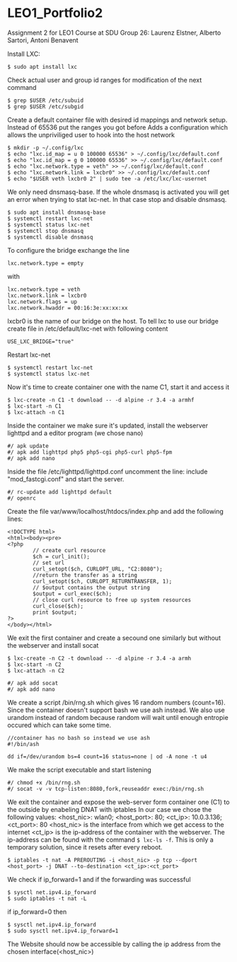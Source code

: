 # LEO1_Portfolio2
Assignment 2 for LEO1 Course at SDU
Group 26: Laurenz Elstner, Alberto Sartori, Antoni Benavent

Install LXC:
```
$ sudo apt install lxc
```

Check actual user and group id ranges for modification of the next command
```
$ grep $USER /etc/subuid
$ grep $USER /etc/subgid
```

Create a default container file with desired id mappings and network setup.
Instead of 65536 put the ranges you got before
Adds a configuration which allows the unpriviliged user to hook into the host network
```
$ mkdir -p ~/.config/lxc
$ echo "lxc.id_map = u 0 100000 65536" > ~/.config/lxc/default.conf
$ echo "lxc.id_map = g 0 100000 65536" >> ~/.config/lxc/default.conf
$ echo "lxc.network.type = veth" >> ~/.config/lxc/default.conf
$ echo "lxc.network.link = lxcbr0" >> ~/.config/lxc/default.conf
$ echo "$USER veth lxcbr0 2" | sudo tee -a /etc/lxc/lxc-usernet
```

We only need dnsmasq-base. If the whole dnsmasq is activated you will get an error when trying to stat lxc-net. In that case stop and disable dnsmasq.
```
$ sudo apt install dnsmasq-base
$ systemctl restart lxc-net
$ systemctl status lxc-net
$ systemctl stop dnsmasq
$ systemctl disable dnsmasq
```

To configure the bridge exchange the line
```
lxc.network.type = empty
```
with
```
lxc.network.type = veth
lxc.network.link = lxcbr0
lxc.network.flags = up
lxc.network.hwaddr = 00:16:3e:xx:xx:xx
```
lxcbr0 is the name of our bridge on the host. To tell lxc to use our bridge create file in /etc/default/lxc-net with following content
```
USE_LXC_BRIDGE="true"
```
Restart lxc-net
```
$ systemctl restart lxc-net
$ systemctl status lxc-net
```

Now it's time to create container one with the name C1, start it and access it
```
$ lxc-create -n C1 -t download -- -d alpine -r 3.4 -a armhf
$ lxc-start -n C1
$ lxc-attach -n C1
```

Inside the container we make sure it's updated, install the webserver lighttpd and a editor program (we chose nano)
```
#/ apk update
#/ apk add lighttpd php5 php5-cgi php5-curl php5-fpm
#/ apk add nano
```
Inside the file /etc/lighttpd/lighttpd.conf uncomment the line: include "mod_fastcgi.conf" and start the server. 
```
#/ rc-update add lighttpd default
#/ openrc
```

Create the file var/www/localhost/htdocs/index.php and add the following lines:
```
<!DOCTYPE html>
<html><body><pre>
<?php 
        // create curl resource 
        $ch = curl_init(); 
        // set url 
        curl_setopt($ch, CURLOPT_URL, "C2:8080"); 
        //return the transfer as a string 
        curl_setopt($ch, CURLOPT_RETURNTRANSFER, 1); 
        // $output contains the output string 
        $output = curl_exec($ch); 
        // close curl resource to free up system resources
        curl_close($ch);
        print $output;
?>
</body></html>
```

We exit the first container and create a secound one similarly but without the webserver and install socat
```
$ lxc-create -n C2 -t download -- -d alpine -r 3.4 -a armh
$ lxc-start -n C2
$ lxc-attach -n C2
```
```
#/ apk add socat
#/ apk add nano
```

We create a script /bin/rng.sh which gives 16 random numbers (count=16). Since the container doesn't support bash we use ash instead. We also use urandom instead of random because random will wait until enough entropie occured which can take some time.
```
//container has no bash so instead we use ash
#!/bin/ash

dd if=/dev/urandom bs=4 count=16 status=none | od -A none -t u4
```
We make the script executable and start listening
```
#/ chmod +x /bin/rng.sh
#/ socat -v -v tcp-listen:8080,fork,reuseaddr exec:/bin/rng.sh
```

We exit the container and expose the web-server form container one (C1) to the outside by enabeling DNAT with iptables
In our case we chose the following values: <host_nic>: wlan0; <host_port>: 80; <ct_ip>: 10.0.3.136; <ct_port>: 80
<host_nic> is the interface from which we get access to the internet
<ct_ip> is the ip-address of the container with the webserver. The ip-address can be found with the command `$ lxc-ls -f`.
This is only a temporary solution, since it resets after every reboot.
```
$ iptables -t nat -A PREROUTING -i <host_nic> -p tcp --dport <host_port> -j DNAT --to-destination <ct_ip>:<ct_port>
```

We check if ip_forward=1 and if the forwarding was successful
```
$ sysctl net.ipv4.ip_forward
$ sudo iptables -t nat -L
```

if ip_forward=0 then
```
$ sysctl net.ipv4.ip_forward
$ sudo sysctl net.ipv4.ip_forward=1
```


The Website should now be accessible by calling the ip address from the chosen interface(<host_nic>)
